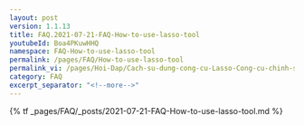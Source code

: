 ```yaml
---
layout: post
version: 1.1.13
title: FAQ.2021-07-21-FAQ-How-to-use-lasso-tool
youtubeId: Boa4PKuwHHQ
namespace: FAQ-How-to-use-lasso-tool
permalink: /pages/FAQ/How-to-use-lasso-tool
permalink_vi: /pages/Hoi-Dap/Cach-su-dung-cong-cu-Lasso-Cong-cu-chinh-sua-nhom
category: FAQ
excerpt_separator: "<!--more-->"
---
```


{% tf _pages/FAQ/_posts/2021-07-21-FAQ-How-to-use-lasso-tool.md %}
